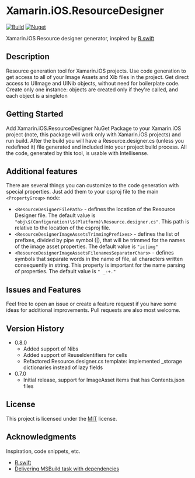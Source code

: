 # Xamarin.iOS.ResourceDesigner
[![Build](https://github.com/Saratsin/Xamarin.iOS.ResourceDesigner/actions/workflows/build.yml/badge.svg)](https://github.com/Saratsin/Xamarin.iOS.ResourceDesigner/actions/workflows/build.yml) 
[![Nuget](https://img.shields.io/nuget/v/Xamarin.iOS.ResourceDesigner)](https://www.nuget.org/packages/Xamarin.iOS.ResourceDesigner)

Xamarin.iOS Resource designer generator, inspired by [R.swift](https://github.com/mac-cain13/R.swift)

## Description

Resource generation tool for Xamarin.iOS projects. 
Use code generation to get access to all of your Image Assets and Xib files in the project.
Get direct access to UIImage and UINib objects, without need for boilerplate code.
Create only one instance: objects are created only if they're called, and each object is a singleton

## Getting Started

Add Xamarin.iOS.ResourceDesigner NuGet Package to your Xamarin.iOS project (note, this package will work only with Xamarin.iOS projects) and run build.
After the build you will have a Resource.designer.cs (unless you redefined it) file generated and included into your project build process. 
All the code, generated by this tool, is usable with Intellisense.

## Additional features

There are several things you can customize to the code generation with special properties. Just add them to your csproj file to the main 
`<PropertyGroup>` node:
* `<ResourceDesignerFilePath>` - defines the location of the Resource Designer file. 
  The default value is `"obj\$(Configuration)\$(Platform)\Resource.designer.cs"`. 
  This path is relative to the location of the csproj file.
* `<ResourceDesignerImageAssetsTrimmingPrefixes>` - defines the list of prefixes, divided by pipe symbol (|), that will be trimmed for the names of the image asset properties.
  The default value is `"ic|img"`
* `<ResourceDesignerImageAssetsFilenamesSeparatorChars>` - defines symbols that separate words in the name of file, all characters written consequently in string. 
  This property is important for the name parsing of properties. The default value is `" _-+."`

## Issues and Features

Feel free to open an issue or create a feature request if you have some ideas for additional improvements.
Pull requests are also most welcome.

## Version History

* 0.8.0
    * Added support of Nibs
    * Added support of ReuseIdentifiers for cells
    * Refactored Resource.designer.cs template: implemented _storage dictionaries instead of lazy fields
* 0.7.0
    * Initial release, support for ImageAsset items that has Contents.json files

## License

This project is licensed under the [MIT](https://github.com/Saratsin/Xamarin.iOS.ResourceDesigner/blob/main/LICENSE) license.

## Acknowledgments

Inspiration, code snippets, etc.
* [R.swift](https://github.com/mac-cain13/R.swift)
* [Delivering MSBuild task with dependencies](https://natemcmaster.com/blog/2017/11/11/msbuild-task-with-dependencies/)
